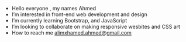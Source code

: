 - Hello everyone , my names Ahmed
- I’m interested in front-end web development and design
- I’m currently learning Bootstrap, and JavaScript
- I’m looking to collaborate on making responsive wesbites and CSS art
- How to reach me alimxhamed.ahmed@gmail.com
